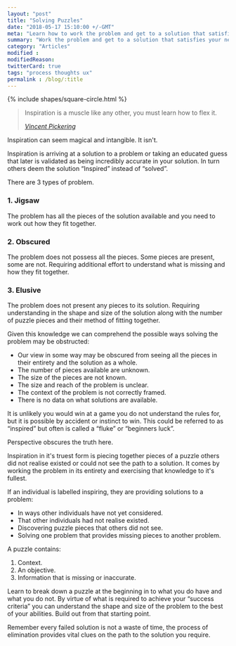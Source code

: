 ```yaml
---
layout: "post"
title: "Solving Puzzles"
date: "2018-05-17 15:10:00 +/-GMT"
meta: "Learn how to work the problem and get to a solution that satisfies your needs"
summary: "Work the problem and get to a solution that satisfies your needs"
category: "Articles"
modified :
modifiedReason:
twitterCard: true
tags: "process thoughts ux"
permalink : /blog/:title
---
```


{% include shapes/square-circle.html %}

<blockquote>
    <p>Inspiration is a muscle like any other, you must learn how to flex it.</p>
    <footer>
       <cite><a href="http://vincentp.me">Vincent Pickering</a></cite>
    </footer>
</blockquote>

Inspiration can seem magical and intangible. It isn't.

Inspiration is arriving at a solution to a problem or taking an educated guess that later is validated as being incredibly accurate in your solution. In turn others deem the solution “Inspired” instead of “solved”.

There are 3 types of problem.

### 1. Jigsaw

The problem has all the pieces of the solution available and you need to work out how they fit together.

### 2. Obscured

The problem does not possess all the pieces. Some pieces are present, some are not. Requiring additional effort to understand what is missing and how they fit together.

### 3. Elusive

The problem does not present any pieces to its solution. Requiring understanding in the shape and size of the solution along with the number of puzzle pieces and their method of fitting together.

Given this knowledge we can comprehend the possible ways solving the problem may be obstructed:

- Our view in some way may be obscured from seeing all the pieces in their entirety and the solution as a whole.
- The number of pieces available are unknown.
- The size of the pieces are not known.
- The size and reach of the problem is unclear.
- The context of the problem is not correctly framed.
- There is no data on what solutions are available.

It is unlikely you would win at a game you do not understand the rules for, but it is possible by accident or instinct to win. This could be referred to as “inspired” but often is called a “fluke” or “beginners luck”.

Perspective obscures the truth here.

Inspiration in it's truest form is piecing together pieces of a puzzle others did not realise existed or could not see the path to a solution. It comes by working the problem in its entirety and exercising that knowledge to it's fullest.

If an individual is labelled inspiring, they are providing solutions to a problem:

- In ways other individuals have not yet considered.
- That other individuals had not realise existed.
- Discovering puzzle pieces that others did not see.
- Solving one problem that provides missing pieces to another problem.

A puzzle contains:

1.  Context.
2.  An objective.
3.  Information that is missing or inaccurate.

Learn to break down a puzzle at the beginning in to what you do have and what you do not. By virtue of what is required to achieve your “success criteria” you can understand the shape and size of the problem to the best of your abilities. Build out from that starting point.

Remember every failed solution is not a waste of time, the process of elimination provides vital clues on the path to the solution you require.

